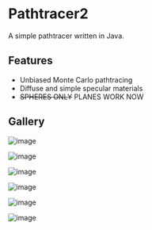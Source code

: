 # Pathtracer2
A simple pathtracer written in Java.

## Features
* Unbiased Monte Carlo pathtracing
* Diffuse and simple specular materials
* ~~SPHERES ONLY~~ PLANES WORK NOW

## Gallery

![image](https://i.imgur.com/wij78sy.png)

![image](https://i.imgur.com/w8CGx4H.png)

![image](https://i.imgur.com/gLB8WKJ.png)

![image](https://i.imgur.com/jCfkluO.png)

![image](https://i.imgur.com/ayaaCiw.png)

![image](https://i.imgur.com/ZaS8wCn.png)
